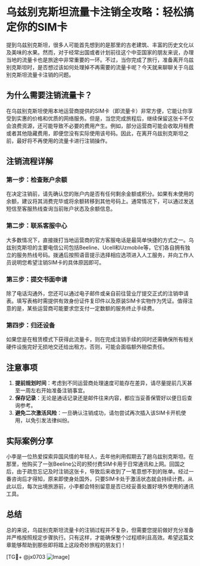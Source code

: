 # 乌兹别克斯坦流量卡注销全攻略：轻松搞定你的SIM卡

提到乌兹别克斯坦，很多人可能首先想到的是那里的古老建筑、丰富的历史文化以及美味的水果。然而，对于经常出国或者计划前往这个中亚国家的朋友来说，办理当地的流量卡也是旅途中非常重要的一环。不过，当你完成了旅行，准备离开乌兹别克斯坦时，是否想过该如何处理掉不再需要的流量卡呢？今天就来聊聊关于乌兹别克斯坦流量卡注销的问题。

## 为什么需要注销流量卡？

在乌兹别克斯坦使用本地运营商提供的SIM卡（即流量卡）非常方便，它能让你享受到实惠的价格和优质的网络服务。但是，当您完成旅程后，继续保留这张卡不仅会浪费资源，还可能导致不必要的费用产生。例如，部分运营商可能会收取月租费或者其他隐藏费用，即便您没有实际使用该号码。因此，在离开乌兹别克斯坦之前，最好将不再使用的流量卡进行注销操作。

## 注销流程详解

### 第一步：检查账户余额

在决定注销前，请先确认您的账户内是否有任何剩余金额或积分。如果有未使用的余额，建议将其消费完毕或将余额转移到其他号码上。通常情况下，可以通过发送短信至客服热线查询当前账户状态及余额信息。

### 第二步：联系客服中心

大多数情况下，直接拨打当地运营商的官方客服电话是最简单快捷的方式之一。乌兹别克斯坦的主要电信公司包括Beeline、Ucell和Uzmobile等，它们各自拥有独立的服务热线号码。拨通后按照语音提示选择相应选项进入人工服务，并向工作人员说明您希望注销SIM卡的具体原因即可。

### 第三步：提交书面申请

除了电话沟通外，您还可以通过电子邮件或亲自前往营业厅提交正式的注销申请表。填写表格时需提供有效身份证件复印件以及原装SIM卡实物作为凭证。值得注意的是，某些运营商可能要求您支付一定数额的服务终止手续费。

### 第四步：归还设备

如果您是在租赁模式下获得此流量卡，则在完成注销手续的同时还需确保所有相关硬件设施完好无损地交还给出租方。否则，可能会面临额外赔偿责任。

## 注意事项

1. **提前规划时间**：考虑到不同运营商处理速度可能存在差异，请尽量提前几天甚至一周左右开始准备注销事宜。
2. **保存记录**：无论是通话记录还是邮件往来内容，都应当妥善保管好以便日后查询参考。
3. **避免二次激活风险**：一旦确认注销成功，请勿尝试再次插入该SIM卡开机使用，以免引发法律纠纷。

## 实际案例分享

小李是一位热爱探索异国风情的年轻人，去年他利用假期去了趟乌兹别克斯坦。在那里，他购买了一张Beeline公司的预付费SIM卡用于日常通讯和上网。回国之后，由于疏忽忘记及时注销这张卡，导致后来收到了一笔意想不到的账单。经过一番咨询后才得知，原来即使身处国外，只要SIM卡处于激活状态就会持续计费。从此以后，每次出境旅游前，小李都会特别留意是否已经妥善处置好境外使用的通讯工具。

## 总结

总的来说，乌兹别克斯坦流量卡的注销过程并不复杂，但需要您提前做好充分准备并严格按照规定步骤执行。只有这样，才能确保整个过程顺利且高效。希望这篇文章能够帮助到那些即将踏上这段奇妙旅程的朋友们！

[TG💪+ @jx0703 ![Image](https://github.com/user-attachments/assets/dbca1d08-cadb-493c-b0ec-ad6f7a83f270)]